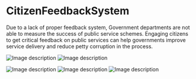 # CitizenFeedbackSystem
Due to a lack of proper feedback system, Government departments are not able to measure the success of public service schemes. Engaging citizens to get critical feedback on public services can help governments improve service delivery and reduce petty corruption in the process. 


![Image description](https://lh3.googleusercontent.com/9wwgeqBSSFUnb9wKXl2Z_hKXEo1qL0fIhe8_z3g2EF16rUUrJ2LY2xhB_Njlq8E0UEog9k3sGtpw3YVl9l2Ig-hEUHrk-0uTxtyB-TfAe0HzjxzxT9AIXO9dQnCtq8Gm7qiWlQtW4eH7Tx-qVA31jxfvi3g1hT8n31nxMmgKdyzxM9txPj1PxetiyTgSta0RNXLXMafxGmYXNN8sxdwJ15wNHe6BwvQCrVcwaVtbOvwbbj5hPM59OGiU-hpbZoKxbdcJ1Q4TDHM0VXmJs7UkavSUmK_Fu_vx77s6KSXxcjqU7Jo46Q_TwcAa2eQEXfe1g8YfMGzSBOyasGd6H9AI0xQyAzwfs8QsG43mOiXMFLRupt_eY0daXuKGdSRVEdvZS2IcD43DLr8mlbUJJvsg3uj1tuzerUiPrBWgHuFHqex3zC1s_hYFI5zvFoKx9sPm8ezmYe2eNzJTZLKa6ker6IjLknDryhN_PJ-HNZY85tHlR6nsDXqCotC7NWl87_fLsC4ywPV6MkBASY-s-_V8gIP8RLIsSb9_8FTqK5O0zc5alP2b3Y6rz2UtBV5VOwJE3O1jFXgatrq_m_nZuaEOXJD7e0zuvPqIBuRNhXjtrN5m3GL2y9GQxPfZqI1ezojlRjIYm-Qb1sZb8KX3thFCmAEcY2yHWkpmUWAabgmSe0ChQTzCCROmPbv9vNm8Dzo=w469-h663-no?authuser=0)
![Image description](https://photos.google.com/photo/AF1QipNIuM3wPs_oqfL13Z300mTtyOwg7Fqso50JKkrA)

![Image description](https://photos.google.com/photo/AF1QipMqDGwJyjpTvEQBatGzB2Kb-PflPKZoUef1R6hQ)
![Image description](https://photos.google.com/photo/AF1QipNxDVEEXCP_EawcXJrr4yL1ZH-iR8mwZ0uxHuYC)
![Image description](https://photos.google.com/photo/AF1QipMhHeOVdAynQWksGcfyoAc9embwv3_m8Gorjh_J)
